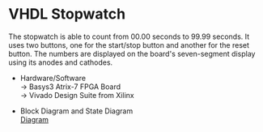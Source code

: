 # VHDL Stopwatch

The stopwatch is able to count from 00.00 seconds to 99.99 seconds. It uses two buttons, one for the start/stop button and another for the reset button. The numbers are displayed on the board's seven-segment display using its anodes and cathodes. <br>

- Hardware/Software <br>
-> Basys3 Atrix-7 FPGA Board <br>
-> Vivado Design Suite from Xilinx <br>

- Block Diagram and State Diagram <br>
[Diagram](https://github.com/c0smin27/VHDL-Stopwatch/blob/main/cronometru.png)
